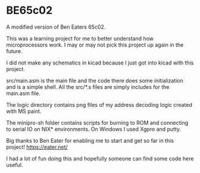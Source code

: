 # BE65c02

A modified version of Ben Eaters 65c02.

This was a learning project for me to better understand how microprocessors work.
I may or may not pick this project up again in the future.

I did not make any schematics in kicad because I just got into kicad with this project.

src/main.asm is the main file and the code there does some initialization and is a simple shell.
All the src/*.s files are simply includes for the main.asm file.

The logic directory contains png files of my address decoding logic created with MS paint.

The minipro-sh folder contains scripts for burning to ROM and connecting to serial IO on NIX* environments.
On Windows I used Xgpro and putty.

Big thanks to Ben Eater for enabling me to start and get so far in this project!
https://eater.net/

I had a lot of fun doing this and hopefully someone can find some code here useful.
